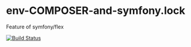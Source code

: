 # env-COMPOSER-and-symfony.lock
Feature of symfony/flex

[![Build Status](https://travis-ci.org/symfony-flex-demo/env-COMPOSER-and-symfony.lock.svg?branch=master)](https://travis-ci.org/symfony-flex-demo/env-COMPOSER-and-symfony.lock)
